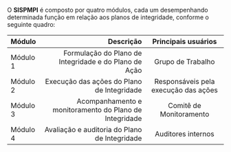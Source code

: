 O **SISPMPI** é composto por quatro módulos, cada um desempenhando determinada função em relação aos planos de integridade, conforme o seguinte quadro:

Módulo | Descrição | Principais usuários
:--- | ---: | :---:
Módulo 1 | Formulação do Plano de Integridade e do Plano de Ação | Grupo de Trabalho
Módulo 2 | Execução das ações do Plano de Integridade | Responsáveis pela execução das ações
Módulo 3 | Acompanhamento e monitoramento do Plano de Integridade | Comitê de Monitoramento
Módulo 4 | Avaliação e auditoria do Plano de Integridade | Auditores internos
